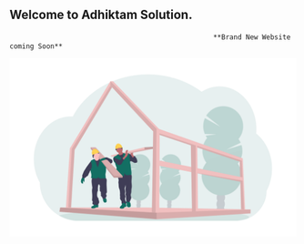 ## Welcome to Adhiktam Solution.

                                                      **Brand New Website coming Soon**

                                                         

![img](undraw_under_construction_46pa.png)
